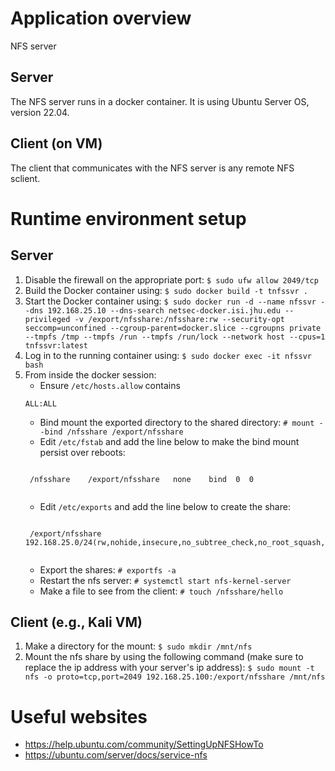 # Application overview
NFS server

## Server
The NFS server runs in a docker container.   It is using Ubuntu Server OS, version 22.04.

## Client (on VM)
The client that communicates with the NFS server is any remote NFS sclient.  

# Runtime environment setup
## Server
1. Disable the firewall on the appropriate port:
`$ sudo ufw allow 2049/tcp`
1. Build the Docker container using: `$ sudo docker build -t tnfssvr .`
1. Start the Docker container using: `$ sudo docker run -d --name nfssvr --dns 192.168.25.10 --dns-search netsec-docker.isi.jhu.edu --privileged -v /export/nfsshare:/nfsshare:rw --security-opt seccomp=unconfined --cgroup-parent=docker.slice --cgroupns private --tmpfs /tmp --tmpfs /run --tmpfs /run/lock --network host --cpus=1 tnfssvr:latest`
1. Log in to the running container using: `$ sudo docker exec -it nfssvr bash`
1. From inside the docker session:
    * Ensure `/etc/hosts.allow` contains
    ```
    ALL:ALL
    ```
    * Bind mount the exported directory to the shared directory: `# mount --bind /nfsshare /export/nfsshare`
    * Edit `/etc/fstab` and add the line below to make the bind mount persist over reboots:
    <pre><code>
    /nfsshare    /export/nfsshare   none    bind  0  0
    </code></pre>
    * Edit `/etc/exports` and add the line below to create the share:
    <pre><code>
    /export/nfsshare	192.168.25.0/24(rw,nohide,insecure,no_subtree_check,no_root_squash,async)
    </code></pre>
    * Export the shares: `# exportfs -a`
    * Restart the nfs server: `# systemctl start nfs-kernel-server`
    * Make a file to see from the client: `# touch /nfsshare/hello`

## Client (e.g., Kali VM)
1. Make a directory for the mount: `$ sudo mkdir /mnt/nfs`
1. Mount the nfs share by using the following command (make sure to replace the ip address with your server's ip address): `$ sudo mount -t nfs -o proto=tcp,port=2049 192.168.25.100:/export/nfsshare /mnt/nfs`

# Useful websites
* https://help.ubuntu.com/community/SettingUpNFSHowTo
* https://ubuntu.com/server/docs/service-nfs

